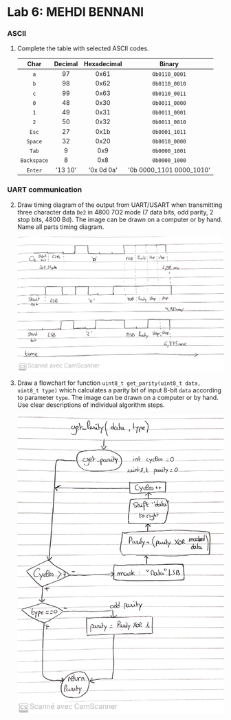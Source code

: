 # Lab 6: MEHDI BENNANI

### ASCII

1. Complete the table with selected ASCII codes.

   | **Char** | **Decimal** | **Hexadecimal** | **Binary** |
   | :-: | :-: | :-: | :-: |
   | `a` | 97 | 0x61 |  `0b0110_0001` |
   | `b` | 98 | 0x62 |  `0b0110_0010` | 
   | `c` | 99 | 0x63 |  `0b0110_0011` |
   | `0` | 48 | 0x30 |  `0b0011_0000` |
   | `1` | 49 | 0x31 |  `0b0011_0001` |
   | `2` | 50 | 0x32 |  `0b0011_0010` |
   | `Esc` | 27 | 0x1b |  `0b0001_1011` |
   | `Space` | 32 | 0x20 |  `0b0010_0000` |
   | `Tab` | 9 | 0x9 |  `0b0000_1001` |
   | `Backspace` | 8 | 0x8 |  `0b0000_1000` |
   | `Enter` | '13 10' | '0x 0d 0a' | '0b 0000_1101 0000_1010' |

### UART communication

2. Draw timing diagram of the output from UART/USART when transmitting three character data `De2` in 4800 7O2 mode (7 data bits, odd parity, 2 stop bits, 4800&nbsp;Bd). The image can be drawn on a computer or by hand. Name all parts timing diagram.

   ![your figure](./QST2.jpeg)

3. Draw a flowchart for function `uint8_t get_parity(uint8_t data, uint8_t type)` which calculates a parity bit of input 8-bit `data` according to parameter `type`. The image can be drawn on a computer or by hand. Use clear descriptions of individual algorithm steps.

   ![your figure](./QST3.jpeg)